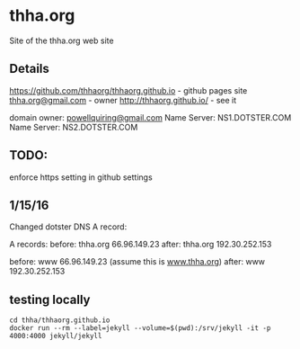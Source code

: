 # thha.org
Site of the thha.org web site

## Details
https://github.com/thhaorg/thhaorg.github.io - github pages site
thha.org@gmail.com - owner
http://thhaorg.github.io/ - see it

domain owner: 
powellquiring@gmail.com
Name Server: NS1.DOTSTER.COM
Name Server: NS2.DOTSTER.COM

## TODO:
enforce https setting in github settings

## 1/15/16
Changed dotster DNS A record:

A records:
before: thha.org 66.96.149.23
after: thha.org 192.30.252.153

before: www 66.96.149.23 (assume this is www.thha.org)
after: www 192.30.252.153

## testing locally

    cd thha/thhaorg.github.io
    docker run --rm --label=jekyll --volume=$(pwd):/srv/jekyll -it -p 4000:4000 jekyll/jekyll
